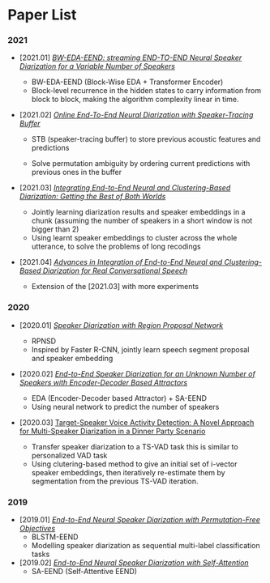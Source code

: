 # Paper List



### 2021

-  [2021.01] *[BW-EDA-EEND: streaming END-TO-END Neural Speaker Diarization for a Variable Number of Speakers](https://ieeexplore.ieee.org/document/9414371)* 
    -  BW-EDA-EEND (Block-Wise EDA + Transformer Encoder)
    -  Block-level recurrence in the hidden states to carry information from block to block, making the algorithm complexity linear in time.

- [2021.02] [*Online End-To-End Neural Diarization with Speaker-Tracing Buffer*](https://ieeexplore.ieee.org/document/9383523/)
  - STB (speaker-tracing buffer) to store previous acoustic features and predictions
  
  - Solve permutation ambiguity by ordering current predictions with previous ones in the buffer
- [2021.03] [*Integrating End-to-End Neural and Clustering-Based Diarization: Getting the Best of Both Worlds*](https://ieeexplore.ieee.org/document/9414333) 
  - Jointly learning diarization results and speaker embeddings in a chunk  (assuming the number of speakers in a short window is not bigger than 2)
  - Using learnt speaker embeddings to cluster across the whole utterance, to solve the problems of long recodings
- [2021.04] [*Advances in Integration of End-to-End Neural and Clustering-Based Diarization for Real Conversational Speech*](https://www.isca-speech.org/archive/interspeech_2021/kinoshita21_interspeech.html)
  - Extension of the [2021.03] with more experiments



### 2020 

- [2020.01] [*Speaker Diarization with Region Proposal Network*](https://ieeexplore.ieee.org/document/9053760)
  
  - RPNSD
  -  Inspired by Faster R-CNN, jointly learn speech segment proposal and speaker embedding
- [2020.02] [*End-to-End Speaker Diarization for an Unknown Number of Speakers with Encoder-Decoder Based Attractors*](https://www.isca-speech.org/archive/interspeech_2020/horiguchi20_interspeech.html)
  
  - EDA (Encoder-Decoder based Attractor) + SA-EEND
  - Using neural network to predict the number of speakers
- [2020.03] [Target-Speaker Voice Activity Detection: A Novel Approach for Multi-Speaker Diarization in a Dinner Party Scenario](https://www.isca-speech.org/archive/interspeech_2020/medennikov20_interspeech.html)
  - Transfer speaker diarization to a TS-VAD task this is similar to personalized VAD task
  - Using clutering-based method to give an initial set of i-vector speaker embeddings, then iteratively re-estimate them by segmentation from the previous TS-VAD iteration.





### 2019

- [2019.01] [*End-to-End Neural Speaker Diarization with Permutation-Free Objectives*](https://www.isca-speech.org/archive/interspeech_2019/fujita19_interspeech.html) 
  - BLSTM-EEND
  - Modelling speaker diarization as sequential multi-label classification tasks
- [2019.02] [*End-to-End Neural Speaker Diarization with Self-Attention*](https://ieeexplore.ieee.org/abstract/document/9003959)
  -  SA-EEND (Self-Attentive EEND)









